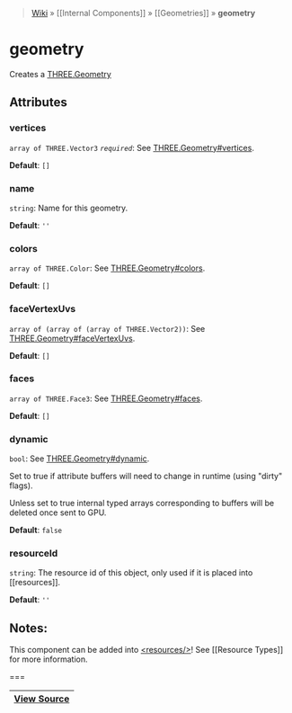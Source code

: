 > [Wiki](Home) » [[Internal Components]] » [[Geometries]] » **geometry**

# geometry

Creates a [THREE.Geometry](http://threejs.org/docs/#Reference/Extras.Geometries/Geometry)

## Attributes

### vertices
``` array of THREE.Vector3 ``` *``` required ```*: See [THREE.Geometry#vertices](http://threejs.org/docs/#Reference/Core/Geometry.vertices).

**Default**: `[]`

### name
``` string ```: Name for this geometry.

**Default**: `''`

### colors
``` array of THREE.Color ```: See [THREE.Geometry#colors](http://threejs.org/docs/#Reference/Core/Geometry.colors).

**Default**: `[]`

### faceVertexUvs
``` array of (array of (array of THREE.Vector2)) ```: See [THREE.Geometry#faceVertexUvs](http://threejs.org/docs/#Reference/Core/Geometry.faceVertexUvs).

**Default**: `[]`

### faces
``` array of THREE.Face3 ```: See [THREE.Geometry#faces](http://threejs.org/docs/#Reference/Core/Geometry.faces).

**Default**: `[]`

### dynamic
``` bool ```: See [THREE.Geometry#dynamic](http://threejs.org/docs/#Reference/Core/Geometry.dynamic).

Set to true if attribute buffers will need to change in runtime (using "dirty" flags).

Unless set to true internal typed arrays corresponding to buffers will be deleted
once sent to GPU.

**Default**: `false`

### resourceId
``` string ```: The resource id of this object, only used if it is placed into [[resources]].

**Default**: `''`

## Notes:

This component can be added into [&lt;resources/&gt;](resources)! See [[Resource Types]] for more information.

===

|**[View Source](../blob/master/src/lib/descriptors/Geometry/GeometryDescriptor.js)**|
 ---|

